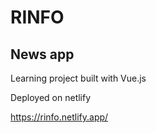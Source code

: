 # RINFO

## News app

Learning project built with Vue.js

Deployed on netlify

https://rinfo.netlify.app/


